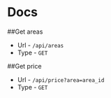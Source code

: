 # Docs

##Get areas
- Url - `/api/areas`
- Type - `GET`

##Get price
- Url - `/api/price?area=area_id`
- Type - `GET`